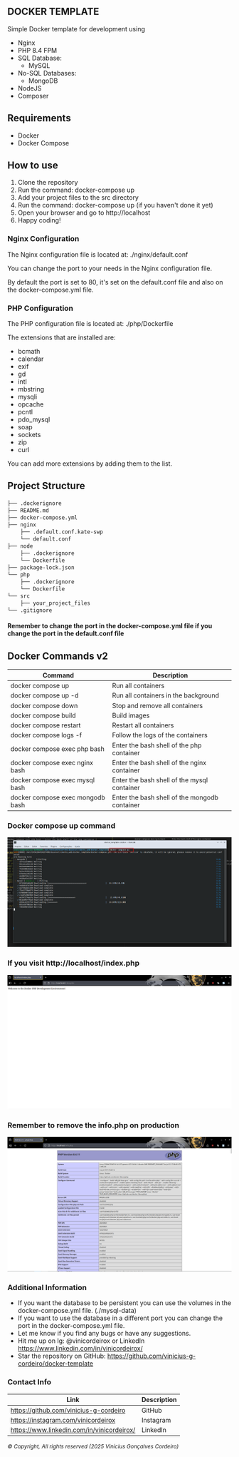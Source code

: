 ## DOCKER TEMPLATE ## 

Simple Docker template for development using 
- Nginx
- PHP 8.4 FPM
- SQL Database:
    - MySQL
- No-SQL Databases:
    - MongoDB
- NodeJS
- Composer

## Requirements ##

- Docker
- Docker Compose

## How to use ##

1. Clone the repository
2. Run the command: docker-compose up
3. Add your project files to the src directory 
4. Run the command: docker-compose up (if you haven't done it yet)
5. Open your browser and go to http://localhost
6. Happy coding! 

### Nginx Configuration ###

The Nginx configuration file is located at: ./nginx/default.conf

You can change the port to your needs in the Nginx configuration file.

By default the port is set to 80, it's set on the default.conf file and also on the docker-compose.yml file. 

### PHP Configuration ###

The PHP configuration file is located at: ./php/Dockerfile

The extensions that are installed are:

- bcmath
- calendar
- exif
- gd
- intl
- mbstring
- mysqli
- opcache
- pcntl
- pdo_mysql
- soap
- sockets
- zip
- curl

You can add more extensions by adding them to the list.

## Project Structure ##

```
├── .dockerignore
├── README.md
├── docker-compose.yml
├── nginx
    ├── .default.conf.kate-swp
    └── default.conf
├── node
    ├── .dockerignore
    └── Dockerfile
├── package-lock.json
└── php
    ├── .dockerignore
    └── Dockerfile
└── src
    ├── your_project_files
└── .gitignore
```

#### Remember to change the port in the docker-compose.yml file if you change the port in the default.conf file ####

## Docker Commands v2 ##

| Command | Description | 
| --- | --- |
| docker compose up | Run all containers |
| docker compose up -d | Run all containers in the background |
| docker compose down | Stop and remove all containers |
| docker compose build | Build images |
| docker compose restart | Restart all containers |
| docker compose logs -f | Follow the logs of the containers |
| docker compose exec php bash | Enter the bash shell of the php container |
| docker compose exec nginx bash | Enter the bash shell of the nginx container |
| docker compose exec mysql bash | Enter the bash shell of the mysql container |
| docker compose exec mongodb bash | Enter the bash shell of the mongodb container |


### Docker compose up command ### 
![Docker compose up](image.png) 

### If you visit http://localhost/index.php ###
![If you visit http://localhost/index.php](image-1.png)

### Remember to remove the info.php on production ### 
![If you visit http://localhost/info.php](image-2.png) 


### Additional Information ###

- If you want the database to be persistent you can use the volumes in the docker-compose.yml file. (./mysql-data)
- If you want to use the database in a different port you can change the port in the docker-compose.yml file. 
- Let me know if you find any bugs or have any suggestions.
- Hit me up on Ig: @vinicordeirox or LinkedIn https://www.linkedin.com/in/vinicordeirox/
- Star the repository on GitHub: https://github.com/vinicius-g-cordeiro/docker-template <a href="https://github.com/vinicius-g-cordeiro/docker-template" target="_blank"> </a>

### Contact Info ###
| Link | Description |
| --- | --- |
| https://github.com/vinicius-g-cordeiro | GitHub |
| https://instagram.com/vinicordeirox | Instagram |
| https://www.linkedin.com/in/vinicordeirox/ | LinkedIn |

<i style="font-size: 12px;">&copy; Copyright, All rights reserved  (2025 Vinícius Gonçalves Cordeiro)</i>
